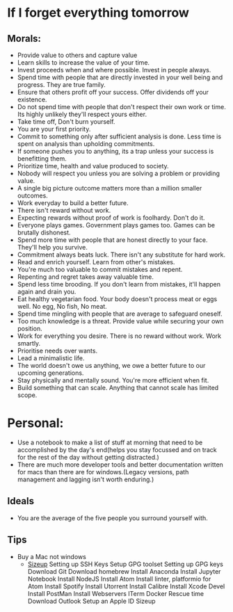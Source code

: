 # If I forget everything tomorrow

## Morals:
- Provide value to others and capture value
- Learn skills to increase the value of your time.
- Invest proceeds when and where possible. Invest in people always.
- Spend time with people that are directly invested in your well being and progress. They are true family.
- Ensure that others profit off your success. Offer dividends off your existence. 
- Do not spend time with people that don't respect their own work or time. Its highly unlikely they'll respect yours either.
- Take time off, Don't burn yourself. 
- You are your first priority.
- Commit to something only after sufficient analysis is done. Less time is spent on analysis than upholding commitments. 
- If someone pushes you to anything, its a trap unless your success is benefitting them.
- Prioritize time, health and value produced to society.
- Nobody will respect you unless you are solving a problem or providing value.
- A single big picture outcome matters more than a million smaller outcomes.
- Work everyday to build a better future.
- There isn't reward without work. 
- Expecting rewards without proof of work is foolhardy. Don't do it.
- Everyone plays games. Government plays games too. Games can be brutally dishonest.
- Spend more time with people that are honest directly to your face. They'll help you survive.
- Commitment always beats luck. There isn't any substitute for hard work.
- Read and enrich yourself. Learn from other's mistakes. 
- You're much too valuable to commit mistakes and repent.
- Repenting and regret takes away valuable time. 
- Spend less time brooding. If you don't learn from mistakes, it'll happen again and drain you.
- Eat healthy vegetarian food. Your body doesn't process meat or eggs well. No egg, No fish, No meat.
- Spend time mingling with people that are average to safeguard oneself.
- Too much knowledge is a threat. Provide value while securing your own position.
- Work for everything you desire. There is no reward without work. Work smartly.
- Prioritise needs over wants.
- Lead a minimalistic life. 
- The world doesn't owe us anything, we owe a better future to our upcoming generations.
- Stay physically and mentally sound. You're more efficient when fit.
- Build something that can scale. Anything that cannot scale has limited scope.

# Personal:
- Use a notebook to make a list of stuff at morning that need to be accomplished by the day's end(helps you stay focussed and on track for the rest of the day without getting distracted.)
- There are much more developer tools and better documentation written for macs than there are for windows.(Legacy versions, path management and lagging isn't worth enduring.)


## Ideals
- You are the average of the five people you surround yourself with.

## Tips

- Buy a Mac not windows
    - [Sizeup](http://www.irradiatedsoftware.com/sizeup/)
    Setting up SSH Keys
    Setup GPG toolset
    Setting up GPG keys
    Download Git
    Download homebrew
    Install Anaconda
    Install Jupyter Notebook
    Install NodeJS
    Install Atom
    Install linter, platformio for Atom
    Install Spotify
    Install Utorrent
    Install Calibre
    Install Xcode Devel
    Install PostMan
    Install Webservers
    ITerm
    Docker
    Rescue time
    Download Outlook
    Setup an Apple ID
    Sizeup
